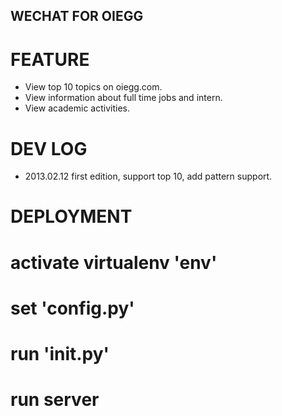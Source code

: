 WECHAT FOR OIEGG
----------------

FEATURE
=======
* View top 10 topics on oiegg.com.
* View information about full time jobs and intern.
* View academic activities.

DEV LOG
=======
* 2013.02.12 first edition, support top 10, add pattern support.

DEPLOYMENT
==========
# activate virtualenv 'env'
# set 'config.py'
# run 'init.py'
# run server

